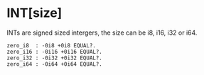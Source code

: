 # INT[size]

INTs are signed sized intergers, the size can be i8, i16, i32 or i64.

```test
zero_i8  : -0i8 +0i8 EQUAL?.
zero_i16 : -0i16 +0i16 EQUAL?.
zero_i32 : -0i32 +0i32 EQUAL?.
zero_i64 : -0i64 +0i64 EQUAL?.
```
